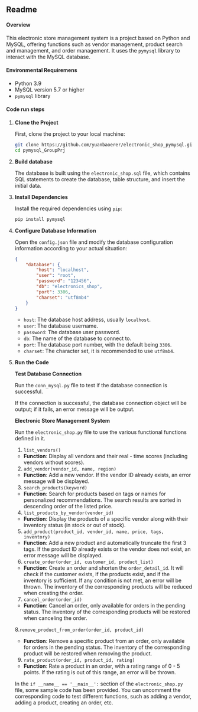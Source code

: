 ## Readme

#### **Overview**

This electronic store management system is a project based on Python and MySQL, offering functions such as vendor management, product search and management, and order management. It uses the `pymysql` library to interact with the MySQL database.

#### Environmental Requiremens

- Python 3.9
- MySQL version 5.7 or higher
- `pymysql` library

#### Code run steps

1. **Clone the Project**

   First, clone the project to your local machine:

   ```bash
   git clone https://github.com/yuanbaoerer/electronic_shop_pymysql.git
   cd pymysql_GroupPrj
   ```

2. **Build database**

   The database is built using the `electronic_shop.sql` file, which contains SQL statements to create the database, table structure, and insert the initial data.

3. **Install Dependencies**

   Install the required dependencies using `pip`:

   ```bash
   pip install pymysql
   ```

4. **Configure Database Information**

   Open the `config.json` file and modify the database configuration information according to your actual situation:

   ```json
   {
       "database": {
           "host": "localhost",
           "user": "root",
           "password": "123456",
           "db": "electronics_shop",
           "port": 3306,
           "charset": "utf8mb4"
       }
   }
   ```

   - `host`: The database host address, usually `localhost`.
   - `user`: The database username.
   - `password`: The database user password.
   - `db`: The name of the database to connect to.
   - `port`: The database port number, with the default being `3306`.
   - `charset`: The character set, it is recommended to use `utf8mb4`.

5. **Run the Code**

   **Test Database Connection**

   Run the `conn_mysql.py` file to test if the database connection is successful.

   If the connection is successful, the database connection object will be output; if it fails, an error message will be output.

   **Electronic Store Management System**

   Run the `electronic_shop.py` file to use the various functional functions defined in it.

   1. `list_vendors()`

   - **Function**: Display all vendors and their real - time scores (including vendors without scores).

   2. `add_vendor(vendor_id, name, region)`

   - **Function**: Add a new vendor. If the vendor ID already exists, an error message will be displayed.

   3. `search_products(keyword)`

   - **Function**: Search for products based on tags or names for personalized recommendations. The search results are sorted in descending order of the listed price.

   4. `list_products_by_vendor(vendor_id)`

   - **Function**: Display the products of a specific vendor along with their inventory status (in stock or out of stock).

   5. `add_product(product_id, vendor_id, name, price, tags, inventory)`

   - **Function**: Add a new product and automatically truncate the first 3 tags. If the product ID already exists or the vendor does not exist, an error message will be displayed.

   6. `create_order(order_id, customer_id, product_list)`

   - **Function**: Create an order and shorten the `order_detail_id`. It will check if the customer exists, if the products exist, and if the inventory is sufficient. If any condition is not met, an error will be thrown. The inventory of the corresponding products will be reduced when creating the order.

   7. `cancel_order(order_id)`

   - **Function**: Cancel an order, only available for orders in the pending status. The inventory of the corresponding products will be restored when canceling the order.

   8.`remove_product_from_order(order_id, product_id)`

   - **Function**: Remove a specific product from an order, only available for orders in the pending status. The inventory of the corresponding product will be restored when removing the product.

   9. `rate_product(order_id, product_id, rating)`

   - **Function**: Rate a product in an order, with a rating range of 0 - 5 points. If the rating is out of this range, an error will be thrown.

   In the `if __name__ == '__main__':` section of the `electronic_shop.py` file, some sample code has been provided. You can uncomment the corresponding code to test different functions, such as adding a vendor, adding a product, creating an order, etc.